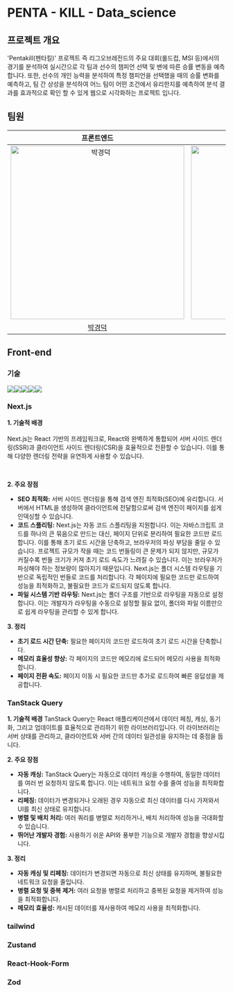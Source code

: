 # PENTA - KILL - Data_science

## 프로젝트 개요

'Pentakill(펜타킬)' 프로젝트 즉 리그오브레전드의 주요 대회(롤드컵, MSI 등)에서의 경기를 분석하여 실시간으로 각 팀과 선수의 챔피언 선택 및 밴에 따른 승률 변동을 예측합니다. 또한, 선수의 개인 능력을 분석하여 특정 챔피언을 선택했을 때의 승률 변화를 예측하고, 팀 간 상성을 분석하여 어느 팀이 어떤 조건에서 유리한지를 예측하여 분석 결과를 효과적으로 확인 할 수 있게 웹으로 시각화하는 프로젝트 입니다.

## 팀원

<table>
    <thead>
        <tr>
            <th style="text-align: center">프론트엔드</th>
            <th style="text-align: center">프론트엔드</th>
            <th style="text-align: center">백엔드</th>
            <th style="text-align: center">데이터사이언스</th>
            <th style="text-align: center">데이터사이언스</th>
            <th style="text-align: center">데이터사이언스</th>
        </tr>
    </thead>
    <tbody>
        <tr>
            <td align="center"><a target="_blank" rel="noopener noreferrer nofollow" href="https://github.com/littleduck1219"><img src="https://avatars.githubusercontent.com/u/107936957?v=4" alt="박경덕" style="width: 400px;"></a></td>
            <td align="center"><a target="_blank" rel="noopener noreferrer nofollow" href="https://github.com/solightnsalt"><img src="https://avatars.githubusercontent.com/u/108651896?v=4" alt="김다솔" style="width: 400px;"></a></td>
            <td align="center"><a target="_blank" rel="noopener noreferrer nofollow" href="https://github.com/kss123456789"><img src="https://avatars.githubusercontent.com/u/85011923?v=4" alt="김승수" style="width: 400px;"></a></td>
            <td align="center"><a target="_blank" rel="noopener noreferrer nofollow" href="https://github.com/zaqwsx2003"><img src="https://avatars.githubusercontent.com/u/47521211?v=4" alt="전준혁" style="width: 400px; height: auto;"></a></td>
            <td align="center"><a target="_blank" rel="noopener noreferrer nofollow" href=""><img src="https://avatars.githubusercontent.com/u/83434398?v=4" alt="최태혁" style="width: 400px;"></a></td>
            <td align="center"><a target="_blank" rel="noopener noreferrer nofollow" href="https://github.com/RoomCloud"><img src="https://avatars.githubusercontent.com/u/169641401?v=4" alt="차승주" style="width: 400px;"></a></td>
        </tr>
        <tr>
            <td align="center"><a href="https://github.com/littleduck1219">박경덕</a></td>
            <td align="center"><a href="https://github.com/solightnsalt">김다솔</a></td>
            <td align="center"><a href="https://github.com/kss123456789">김승수</a></td>
            <td align="center"><a href="https://github.com/zaqwsx2003">전준혁</a></td>
            <td align="center"><a href="https://github.com/chlxogur">최태혁</a></td>
            <td align="center"><a href="">차승주</a></td>
        </tr>
    </tbody>
</table>

## Front-end

### 기술

<img src="https://img.shields.io/badge/Next.js-000000?style=flat-square&logo=Next.js&logoColor=white"/><img src="https://img.shields.io/badge/Tailwind CSS-06B6D4?style=flat-square&logo=tailwindcss&logoColor=white"/><img src="https://img.shields.io/badge/TanStack Query-FF4154?style=flat-square&logo=reactquery&logoColor=white"/><img src="https://img.shields.io/badge/reacthookform-EC5990?style=flat-square&logo=reacthookform&logoColor=white"/><img src="https://img.shields.io/badge/zod-3E67B1?style=flat-square&logo=zod&logoColor=white"/>

### Next.js

**1. 기술적 배경**<br>
<br>
Next.js는 React 기반의 프레임워크로, React와 완벽하게 통합되어 서버 사이드 렌더링(SSR)과 클라이언트 사이드 렌더링(CSR)을 효율적으로 전환할 수 있습니다. 이를 통해 다양한 렌더링 전략을 유연하게 사용할 수 있습니다.

<br>

**2. 주요 장점**

-   **SEO 최적화:** 서버 사이드 렌더링을 통해 검색 엔진 최적화(SEO)에 유리합니다. 서버에서 HTML을 생성하여 클라이언트에 전달함으로써 검색 엔진이 페이지를 쉽게 인덱싱할 수 있습니다.
-   **코드 스플리팅:** Next.js는 자동 코드 스플리팅을 지원합니다. 이는 자바스크립트 코드를 하나의 큰 묶음으로 만드는 대신, 페이지 단위로 분리하여 필요한 코드만 로드합니다. 이를 통해 초기 로드 시간을 단축하고, 브라우저의 파싱 부담을 줄일 수 있습니다.
    프로젝트 규모가 작을 때는 코드 번들링이 큰 문제가 되지 않지만, 규모가 커질수록 번들 크기가 커져 초기 로드 속도가 느려질 수 있습니다. 이는 브라우저가 파싱해야 하는 정보량이 많아지기 때문입니다.
    Next.js는 폴더 시스템 라우팅을 기반으로 독립적인 번들로 코드를 처리합니다. 각 페이지에 필요한 코드만 로드하여 성능을 최적화하고, 불필요한 코드가 로드되지 않도록 합니다.
-   **파일 시스템 기반 라우팅:** Next.js는 폴더 구조를 기반으로 라우팅을 자동으로 설정합니다. 이는 개발자가 라우팅을 수동으로 설정할 필요 없이, 폴더와 파일 이름만으로 쉽게 라우팅을 관리할 수 있게 합니다.

**3. 정리**

-   **초기 로드 시간 단축:** 필요한 페이지의 코드만 로드하여 초기 로드 시간을 단축합니다.
-   **메모리 효율성 향상:** 각 페이지의 코드만 메모리에 로드되어 메모리 사용을 최적화합니다.
-   **페이지 전환 속도:** 페이지 이동 시 필요한 코드만 추가로 로드하여 빠른 응답성을 제공합니다.

### TanStack Query

**1. 기술적 배경**
TanStack Query는 React 애플리케이션에서 데이터 페칭, 캐싱, 동기화, 그리고 업데이트를 효율적으로 관리하기 위한 라이브러리입니다. 이 라이브러리는 서버 상태를 관리하고, 클라이언트와 서버 간의 데이터 일관성을 유지하는 데 중점을 둡니다.

**2. 주요 장점**

-   **자동 캐싱:** TanStack Query는 자동으로 데이터 캐싱을 수행하여, 동일한 데이터를 여러 번 요청하지 않도록 합니다. 이는 네트워크 요청 수를 줄여 성능을 최적화합니다.
-   **리페칭:** 데이터가 변경되거나 오래된 경우 자동으로 최신 데이터를 다시 가져와서 UI를 최신 상태로 유지합니다.
-   **병렬 및 배치 처리:** 여러 쿼리를 병렬로 처리하거나, 배치 처리하여 성능을 극대화할 수 있습니다.
-   **뛰어난 개발자 경험:** 사용하기 쉬운 API와 풍부한 기능으로 개발자 경험을 향상시킵니다.

**3. 정리**

-   **자동 캐싱 및 리페칭:** 데이터가 변경되면 자동으로 최신 상태를 유지하며, 불필요한 네트워크 요청을 줄입니다.
-   **병렬 요청 및 중복 제거:** 여러 요청을 병렬로 처리하고 중복된 요청을 제거하여 성능을 최적화합니다.
-   **메모리 효율성:** 캐시된 데이터를 재사용하여 메모리 사용을 최적화합니다.

### tailwind

### Zustand

### React-Hook-Form

### Zod
